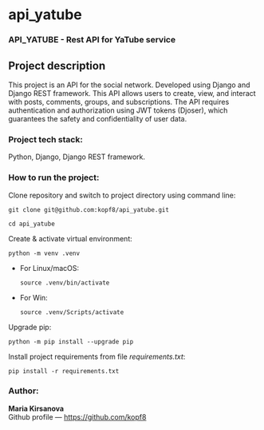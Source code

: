 # api_yatube
### API_YATUBE - Rest API for YaTube service

## Project description

This project is an API for the social network. Developed using Django and Django REST framework.
This API allows users to create, view, and interact with posts, comments, groups, and subscriptions.
The API requires authentication and authorization using JWT tokens (Djoser), which guarantees the safety and confidentiality of user data.

### Project tech stack:

Python, Django, Django REST framework.

### How to run the project:

Clone repository and switch to project directory using command line:

```
git clone git@github.com:kopf8/api_yatube.git
```

```
cd api_yatube
```

Create & activate virtual environment:

```
python -m venv .venv
```

* For Linux/macOS:

    ```
    source .venv/bin/activate
    ```

* For Win:

    ```
    source .venv/Scripts/activate
    ```

Upgrade pip:

```
python -m pip install --upgrade pip
```

Install project requirements from file _requirements.txt_:

```
pip install -r requirements.txt
```

### Author:
**Maria Kirsanova**<br>
Github profile — https://github.com/kopf8
